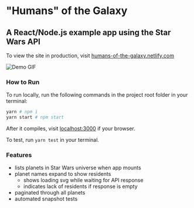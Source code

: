 # "Humans" of the Galaxy

## A React/Node.js example app using the Star Wars API

To view the site in production, visit [humans-of-the-galaxy.netlify.com](https://humans-of-the-galaxy.netlify.com)

![Demo GIF](/humans-of-the-galaxy.gif)

### How to Run

To run locally, run the following commands in the project root folder in your terminal:

```bash
yarn # npm i
yarn start # npm start
```

After it compiles, visit [localhost:3000](http://localhost:3000) if your browser.

To test, run `yarn test` in your terminal.

### Features

- lists planets in Star Wars universe when app mounts
- planet names expand to show residents
  - shows loading svg while waiting for API response
  - indicates lack of residents if response is empty
- paginated through all planets
- automated snapshot tests
